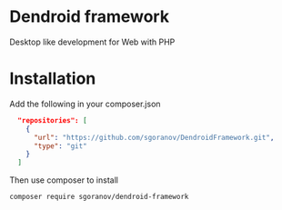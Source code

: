 # Dendroid framework

Desktop like development for Web with PHP

# Installation

Add the following in your composer.json
````json
  "repositories": [
    {
      "url": "https://github.com/sgoranov/DendroidFramework.git",
      "type": "git"
    }
  ]
````

Then use composer to install
```bash
composer require sgoranov/dendroid-framework
```
